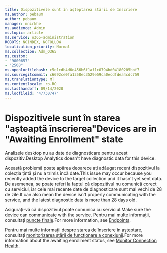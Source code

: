 ```yaml
---
title: Dispozitivele sunt în așteptarea stării de înscriere
ms.author: pebaum
author: pebaum
manager: mnirkhe
ms.audience: Admin
ms.topic: article
ms.service: o365-administration
ROBOTS: NOINDEX, NOFOLLOW
localization_priority: Normal
ms.collection: Adm_O365
ms.custom:
- "9000657"
- "2508"
ms.openlocfilehash: c5e1cdb4d6e456b6f1af1c0794bd04180205bbf7
ms.sourcegitcommit: c6692ce0fa1358ec3529e59ca0ecdfdea4cdc759
ms.translationtype: MT
ms.contentlocale: ro-RO
ms.lasthandoff: 09/14/2020
ms.locfileid: "47730747"
---
```

# <a name="devices-are-in-awaiting-enrollment-state"></a><span data-ttu-id="1ebc5-102">Dispozitivele sunt în starea "așteaptă înscrierea"</span><span class="sxs-lookup"><span data-stu-id="1ebc5-102">Devices are in "Awaiting Enrollment" state</span></span>

<span data-ttu-id="1ebc5-103">Analizele desktop nu au date de diagnosticare pentru acest dispozitiv.</span><span class="sxs-lookup"><span data-stu-id="1ebc5-103">Desktop Analytics doesn't have diagnostic data for this device.</span></span> 

<span data-ttu-id="1ebc5-104">Această problemă poate apărea deoarece ați adăugat recent dispozitivul la colecția țintă și nu a trimis încă date.</span><span class="sxs-lookup"><span data-stu-id="1ebc5-104">This issue may occur because you recently added the device to the target collection and it hasn't yet sent data.</span></span> <span data-ttu-id="1ebc5-105">De asemenea, se poate referi la faptul că dispozitivul nu comunică corect cu serviciul, iar cele mai recente date de diagnosticare sunt mai vechi de 28 de zile.</span><span class="sxs-lookup"><span data-stu-id="1ebc5-105">It can also mean the device isn't properly communicating with the service, and the latest diagnostic data is more than 28 days old.</span></span>

<span data-ttu-id="1ebc5-106">Asigurați-vă că dispozitivul poate comunica cu serviciul.</span><span class="sxs-lookup"><span data-stu-id="1ebc5-106">Make sure the device can communicate with the service.</span></span> <span data-ttu-id="1ebc5-107">Pentru mai multe informații, consultați [puncte finale](https://docs.microsoft.com/configmgr/desktop-analytics/enable-data-sharing#endpoints).</span><span class="sxs-lookup"><span data-stu-id="1ebc5-107">For more information, see [Endpoints](https://docs.microsoft.com/configmgr/desktop-analytics/enable-data-sharing#endpoints).</span></span>

<span data-ttu-id="1ebc5-108">Pentru mai multe informații despre starea de înscriere în așteptare, consultați [monitorizarea stării de funcționare a conexiunii](https://docs.microsoft.com/configmgr/desktop-analytics/monitor-connection-health#awaiting-enrollment).</span><span class="sxs-lookup"><span data-stu-id="1ebc5-108">For more information about the awaiting enrollment status, see [Monitor Connection Health](https://docs.microsoft.com/configmgr/desktop-analytics/monitor-connection-health#awaiting-enrollment).</span></span>